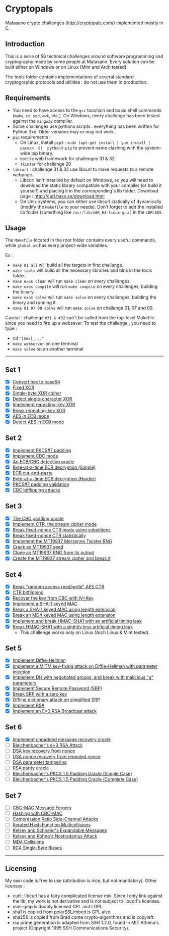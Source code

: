 # Cryptopals
Matasano crypto challenges (http://cryptopals.com/) implemented mostly in C.

## Introduction ##

This is a serie of 56 technical challenges around software programming and cryptography made by some people at Matasano. Every solution can be built either on Windows or on Linux (Mint and Arch tested). 

The tools folder contains implementations of several standard cryptographic protocols and utilities : do not use them in production.

## Requirements ##

* You need to have access to the `gcc` toochain and basic shell commands (`make`, `cd`, `sed`, `awk`, etc.). On Windows, every challenge has been tested against the `mingw32` compiler.
* Some challenges use pythons scripts : everything has been written for Python 3xx. Older versions may or may not work.
* `pip` requirements :
  * On Linux, install `pip3` : `sudo (apt-get install | yum install |  pacman -S)  python3-pip` to prevent name clashing with the system-wide pip binary.
  * `bottle` web framework  for challenges 31 & 32
  * `tkinter` for challenge 20
* `libcurl` : challenge 31 & 32 use libcurl to make requests to a remote webpage.
  * Libcurl isn't installed by default on Windows, so you will need to download the static library compatible with your compiler (or build it yourself) and placing it in the corresponding's lib folder. Download page : http://curl.haxx.se/download.html
  * On Unix systems, you can either use libcurl statically of dynamically (modify the `Makefile` to your needs). Don't forget to add the installed lib folder (something like `/usr/lib/x86_64-linux-gnu` ) in the `LDFLAGS`.
  

## Usage ##

The `Makefile` located in the root folder contains every useful commands, while `global.mk` has every project-wide variables.

Ex :

* `make 01 all`  will build all the targets in first challenge.
* `make tools`   will build all the necessary libraries and bins in the tools folder.
* `make exos clean`  will run `make clean` on every challenges.
* `make exos compile`  will run `make compile` on every challenges, building the binary.
* `make exos solve`  will run `make solve` on every challenges, building the binary and running it.
* `make 01 07 09 solve`  will run `make solve` on challenge 01, 07 and 09.


Caveat : challenge `#31 & #32` can't be called from the top-level Makefile since you need to fire up a websever. To test the challenge , you need to type :

  - cd `"[$ex]_..."`
  - `make webserver` on one terminal
  - `make solve` on an another terminal

---

## Set 1

  - [X] [Convert hex to base64](http://cryptopals.com/sets/1/challenges/1/)
  - [X] [Fixed XOR](http://cryptopals.com/sets/1/challenges/2/)
  - [X] [Single-byte XOR cipher](http://cryptopals.com/sets/1/challenges/3/)
  - [X] [Detect single-character XOR](http://cryptopals.com/sets/1/challenges/4/)
  - [X] [Implement repeating-key XOR](http://cryptopals.com/sets/1/challenges/5/)
  - [X] [Break repeating-key XOR](http://cryptopals.com/sets/1/challenges/6/)
  - [X] [AES in ECB mode](http://cryptopals.com/sets/1/challenges/7/)
  - [X] [Detect AES in ECB mode](http://cryptopals.com/sets/1/challenges/8/)

## Set 2

  - [X] [Implement PKCS#7 padding](http://cryptopals.com/sets/2/challenges/9/)
  - [X] [Implement CBC mode](http://cryptopals.com/sets/2/challenges/10/)
  - [X] [An ECB/CBC detection oracle](http://cryptopals.com/sets/2/challenges/11/)
  - [X] [Byte-at-a-time ECB decryption (Simple)](http://cryptopals.com/sets/2/challenges/12/)
  - [X] [ECB cut-and-paste](http://cryptopals.com/sets/2/challenges/13/)
  - [X] [Byte-at-a-time ECB decryption (Harder)](http://cryptopals.com/sets/2/challenges/14/)
  - [X] [PKCS#7 padding validation](http://cryptopals.com/sets/2/challenges/15/)
  - [X] [CBC bitflipping attacks](http://cryptopals.com/sets/2/challenges/16/)

## Set 3

  - [X] [The CBC padding oracle](http://cryptopals.com/sets/3/challenges/17/)
  - [X] [Implement CTR, the stream cipher mode](http://cryptopals.com/sets/3/challenges/18/)
  - [X] [Break fixed-nonce CTR mode using substitions](http://cryptopals.com/sets/3/challenges/19/)
  - [X] [Break fixed-nonce CTR statistically](http://cryptopals.com/sets/3/challenges/20/)
  - [X] [Implement the MT19937 Mersenne Twister RNG](http://cryptopals.com/sets/3/challenges/21/)
  - [X] [Crack an MT19937 seed](http://cryptopals.com/sets/3/challenges/22/)
  - [X] [Clone an MT19937 RNG from its output](http://cryptopals.com/sets/3/challenges/23/)
  - [X] [Create the MT19937 stream cipher and break it](http://cryptopals.com/sets/3/challenges/24/)

## Set 4

  - [X] [Break "random access read/write" AES CTR](http://cryptopals.com/sets/4/challenges/25/)
  - [X] [CTR bitflipping](http://cryptopals.com/sets/4/challenges/26/)
  - [X] [Recover the key from CBC with IV=Key](http://cryptopals.com/sets/4/challenges/27/)
  - [X] [Implement a SHA-1 keyed MAC](http://cryptopals.com/sets/4/challenges/28/)
  - [X] [Break a SHA-1 keyed MAC using length extension](http://cryptopals.com/sets/4/challenges/29/)
  - [X] [Break an MD4 keyed MAC using length extension](http://cryptopals.com/sets/4/challenges/30/)
  - [X] [Implement and break HMAC-SHA1 with an artificial timing leak](http://cryptopals.com/sets/4/challenges/31/)
  - [X] [Break HMAC-SHA1 with a slightly less artificial timing leak](http://cryptopals.com/sets/4/challenges/32/)  
    - This challenge works only on Linux (Arch Linux & Mint tested).

## Set 5

  - [X] [Implement Diffie-Hellman](http://cryptopals.com/sets/5/challenges/33)
  - [X] [Implement a MITM key-fixing attack on Diffie-Hellman with parameter injection](http://cryptopals.com/sets/5/challenges/34)
  - [X] [Implement DH with negotiated groups, and break with malicious "g" parameters](http://cryptopals.com/sets/5/challenges/35)
  - [X] [Implement Secure Remote Password (SRP)](http://cryptopals.com/sets/5/challenges/36)
  - [X] [Break SRP with a zero key](http://cryptopals.com/sets/5/challenges/37)
  - [X] [Offline dictionary attack on simplified SRP](http://cryptopals.com/sets/5/challenges/38)
  - [x] [Implement RSA](http://cryptopals.com/sets/5/challenges/39)
  - [X] [Implement an E=3 RSA Broadcast attack](http://cryptopals.com/sets/5/challenges/40)

## Set 6

  - [X] [Implement unpadded message recovery oracle](http://cryptopals.com/sets/6/challenges/41)
  - [ ] [Bleichenbacher's e=3 RSA Attack](http://cryptopals.com/sets/6/challenges/42)
  - [ ] [DSA key recovery from nonce](http://cryptopals.com/sets/6/challenges/43)
  - [ ] [DSA nonce recovery from repeated nonce](http://cryptopals.com/sets/6/challenges/44)
  - [ ] [DSA parameter tampering](http://cryptopals.com/sets/6/challenges/45)
  - [ ] [RSA parity oracle](http://cryptopals.com/sets/6/challenges/46)
  - [ ] [Bleichenbacher's PKCS 1.5 Padding Oracle (Simple Case)](http://cryptopals.com/sets/6/challenges/47)
  - [ ] [Bleichenbacher's PKCS 1.5 Padding Oracle (Complete Case)](http://cryptopals.com/sets/6/challenges/48)

## Set 7
  
  - [ ] [CBC-MAC Message Forgery](http://cryptopals.com/sets/7/challenges/49)
  - [ ] [Hashing with CBC-MAC](http://cryptopals.com/sets/7/challenges/50)
  - [ ] [Compression Ratio Side-Channel Attacks](http://cryptopals.com/sets/7/challenges/51)
  - [ ] [Iterated Hash Function Multicollisions](http://cryptopals.com/sets/7/challenges/52)
  - [ ] [Kelsey and Schneier's Expandable Messages](http://cryptopals.com/sets/7/challenges/53)
  - [ ] [Kelsey and Kohno's Nostradamus Attack](http://cryptopals.com/sets/7/challenges/54)
  - [ ] [MD4 Collisions](http://cryptopals.com/sets/7/challenges/55)
  - [ ] [RC4 Single-Byte Biases](http://cryptopals.com/sets/7/challenges/56)

---


## Licensing

My own code is free to use (attribution is nice, but not mandatory). Other licenses :

* curl : libcurl has a fairy complicated license mix. Since I only link against the lib, my work is not derivative and is not subject to libcurl's licenses.
* mini-gmp is doubly licensed GPL and LGPL. 
* sha1 is copied from polarSSL/mbed is GPL also.
* sha256 is copied from Brad conte crypto-algorithms and is copyleft.
* rsa prime generation is adapted from SSH 1.2.0, found in MIT Athena's project (Copyright 1995 SSH Communications Security).